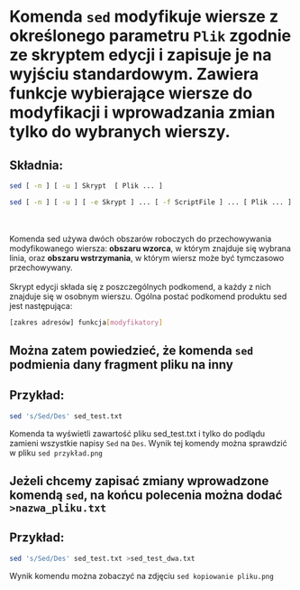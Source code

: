 # Komenda `sed` modyfikuje wiersze z określonego parametru `Plik` zgodnie ze skryptem edycji i zapisuje je na wyjściu standardowym. Zawiera funkcje wybierające wiersze do modyfikacji i wprowadzania zmian tylko do wybranych wierszy.

## Składnia:
```sh
sed [ -n ] [ -u ] Skrypt  [ Plik ... ]

sed [ -n ] [ -u ] [ -e Skrypt ] ... [ -f ScriptFile ] ... [ Plik ... ]
```
\
\
Komenda sed używa dwóch obszarów roboczych do przechowywania modyfikowanego wiersza: **obszaru wzorca**, w którym znajduje się wybrana linia, oraz **obszaru wstrzymania**, w którym wiersz może być tymczasowo przechowywany.
\
\
Skrypt edycji składa się z poszczególnych podkomend, a każdy z nich znajduje się w osobnym wierszu. Ogólna postać podkomend produktu sed jest następująca:

```sh
[zakres adresów] funkcja[modyfikatory]
```

## Można zatem powiedzieć, że komenda `sed` podmienia dany fragment pliku na inny
## Przykład:
```sh
sed 's/Sed/Des' sed_test.txt
```
Komenda ta wyświetli zawartość pliku sed_test.txt i tylko do podlądu zamieni wszystkie napisy `Sed` na `Des`. Wynik tej komendy można sprawdzić w pliku `sed przykład.png`

## Jeżeli chcemy zapisać zmiany wprowadzone komendą `sed`, na końcu polecenia można dodać `>nazwa_pliku.txt`
## Przykład:
```sh
sed 's/Sed/Des' sed_test.txt >sed_test_dwa.txt
```
Wynik komendu można zobaczyć na zdjęciu `sed kopiowanie pliku.png`